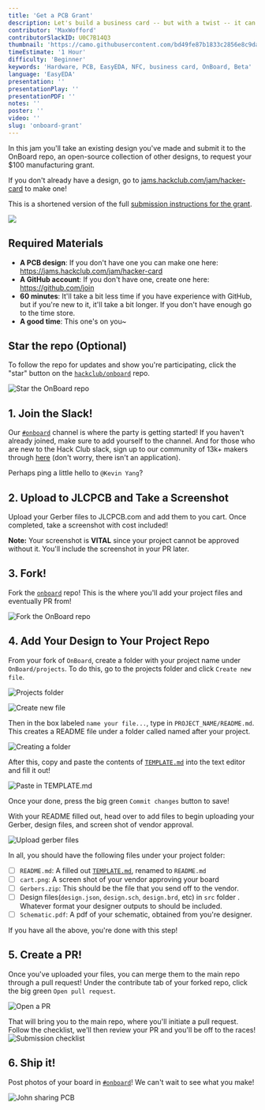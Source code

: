 ```yaml
---
title: 'Get a PCB Grant'
description: Let's build a business card -- but with a twist -- it can transmit a URL on tap and light up! You'll learn the basics of designing a PCB, and you can get the cards made for free, with Hack Club's OnBoard.
contributor: 'MaxWofford'
contributorSlackID: U0C7B14Q3
thumbnail: 'https://camo.githubusercontent.com/bd49fe87b1833c2856e8c9da45eb340b159be057e1f7ee317e36e08e8b775003/68747470733a2f2f636c6f75642d62336838316f3064662d6861636b2d636c75622d626f742e76657263656c2e6170702f306f6e626f6172645f6769746875622e706e67'
timeEstimate: '1 Hour'
difficulty: 'Beginner'
keywords: 'Hardware, PCB, EasyEDA, NFC, business card, OnBoard, Beta'
language: 'EasyEDA'
presentation: ''
presentationPlay: ''
presentationPDF: ''
notes: ''
poster: ''
video: ''
slug: 'onboard-grant'
---
```


In this jam you'll take an existing design you've made and submit it to the OnBoard repo, an open-source collection of other designs, to request your $100 manufacturing grant.

If you don't already have a design, go to [jams.hackclub.com/jam/hacker-card](https://jams.hackclub.com/jam/hacker-card) to make one!

This is a shortened version of the full [submission instructions for the grant](https://github.com/hackclub/onboard#requirements).

![](https://camo.githubusercontent.com/bd49fe87b1833c2856e8c9da45eb340b159be057e1f7ee317e36e08e8b775003/68747470733a2f2f636c6f75642d62336838316f3064662d6861636b2d636c75622d626f742e76657263656c2e6170702f306f6e626f6172645f6769746875622e706e67)

## Required Materials

- **A PCB design**: If you don't have one you can make one here: https://jams.hackclub.com/jam/hacker-card
- **A GitHub account**: If you don't have one, create one here: https://github.com/join
- **60 minutes**: It'll take a bit less time if you have experience with GitHub, but if you're new to it, it'll take a bit longer. If you don't have enough go to the time store.
- **A good time**: This one's on you~

## Star the repo (Optional)

To follow the repo for updates and show you're participating, click the "star" button on the [`hackclub/onboard`](https://github.com/hackclub/OnBoard/) repo.

![Star the OnBoard repo](https://cloud-j2h1ajlmt-hack-club-bot.vercel.app/3star-repo.png)

## 1. Join the Slack! 

Our [`#onboard`](https://hackclub.slack.com/archives/C056AMWSFKJ) channel is where the party is getting started! If you haven't already joined, make sure to add yourself to the channel. And for those who are new to the Hack Club slack, sign up to our community of 13k+ makers through [here](https://hackclub.com/slack/?event=onboard) (don't worry, there isn't an application).

Perhaps ping a little hello to `@Kevin Yang`?

## 2. Upload to JLCPCB and Take a Screenshot

Upload your Gerber files to JLCPCB.com and add them to you cart. Once completed, take a screenshot with cost included!

**Note:** Your screenshot is **VITAL** since your project cannot be approved without it. You'll include the screenshot in your PR later.

## 3. Fork!

Fork the [`onboard`](https://github.com/hackclub/OnBoard/) repo! This is the where you'll add your project files and eventually PR from!

![Fork the OnBoard repo](https://cloud-j2h1ajlmt-hack-club-bot.vercel.app/5onboard-fork.png)

## 4. Add Your Design to Your Project Repo

From your fork of `OnBoard`, create a folder with your project name under `OnBoard/projects`. To do this, go to the projects folder and click `Create new file`.

![Projects folder](https://cloud-j2h1ajlmt-hack-club-bot.vercel.app/2projects.png)

![Create new file](https://cloud-fw3ggo1g3-hack-club-bot.vercel.app/0add-file.png)

Then in the box labeled `name your file...`, type in `PROJECT_NAME/README.md`. This creates a README file under a folder called named after your project.

![Creating a folder](https://cloud-fw3ggo1g3-hack-club-bot.vercel.app/3creating-a-folder.png)

After this, copy and paste the contents of [`TEMPLATE.md`](./projects/!Template/TEMPLATE.md?plain=1) into the text editor and fill it out!

![Paste in TEMPLATE.md](https://cloud-j2h1ajlmt-hack-club-bot.vercel.app/1paste-in-template.png)

Once your done, press the big green `Commit changes` button to save!

With your README filled out, head over to add files to begin uploading your Gerber, design files, and screen shot of vendor approval.

![Upload gerber files](https://cloud-fw3ggo1g3-hack-club-bot.vercel.app/1adding-gerbers.png)

In all, you should have the following files under your project folder:
- [ ] `README.md`: A filled out [`TEMPLATE.md`](./projects/!Template/TEMPLATE.md?plain=1), renamed to `README.md`
- [ ] `cart.png`: A screen shot of your vendor approving your board
- [ ] `Gerbers.zip`: This should be the file that you send off to the vendor.
- [ ] Design files(`design.json`, `design.sch`, `design.brd`, etc) in `src` folder . Whatever format your designer outputs to should be included.
- [ ] `Schematic.pdf`: A pdf of your schematic, obtained from you're designer.

If you have all the above, you're done with this step!

## 5. Create a PR!

Once you've uploaded your files, you can merge them to the main repo through a pull request! Under the contribute tab of your forked repo, click the big green `Open pull request`.

![Open a PR](https://cloud-j2h1ajlmt-hack-club-bot.vercel.app/0open-pr.png)

That will bring you to the main repo, where you'll initiate a pull request. Follow the checklist, we'll then review your PR and you'll be off to the races!
![Submission checklist](https://cloud-j2h1ajlmt-hack-club-bot.vercel.app/4submission-checklist.png)


## 6. Ship it!

Post photos of your board in [`#onboard`](https://hackclub.slack.com/archives/C056AMWSFKJ)! We can't wait to see what you make!

![John sharing PCB](https://cloud-fw3ggo1g3-hack-club-bot.vercel.app/4john-sharing-pcb.png)
